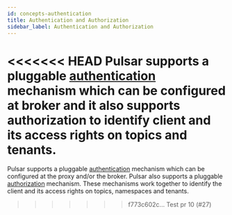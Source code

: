 ```yaml
---
id: concepts-authentication
title: Authentication and Authorization
sidebar_label: Authentication and Authorization
---
```


<<<<<<< HEAD
Pulsar supports a pluggable [authentication](security-overview.md) mechanism which can be configured at broker and it also supports authorization to identify client and its access rights on topics and tenants.
=======
Pulsar supports a pluggable [authentication](security-overview.md) mechanism which can be configured at the proxy and/or the broker. Pulsar also supports a pluggable [authorization](security-authorization.md) mechanism. These mechanisms work together to identify the client and its access rights on topics, namespaces and tenants.
>>>>>>> f773c602c... Test pr 10 (#27)


